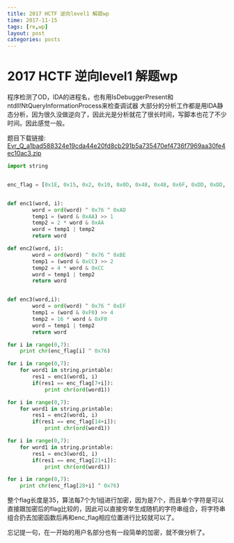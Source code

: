 ```yaml
---
title: 2017 HCTF 逆向level1 解题wp
time: 2017-11-15
tags: [re,wp]
layout: post
categories: posts
---
```


# 2017 HCTF 逆向level1 解题wp

程序检测了OD，IDA的进程名，也有用IsDebuggerPresent和ntdll!NtQueryInformationProcess来检查调试器
大部分的分析工作都是用IDA静态分析，因为很久没做逆向了，因此光是分析就花了很长时间，写脚本也花了不少时间。因此感觉一般。

题目下载链接: [Evr_Q_a1bad588324e19cda44e20fd8cb291b5a735470ef4736f7969aa30fe4ec10ac3.zip](/files/CTF/2017/hctf/level1/Evr_Q_a1bad588324e19cda44e20fd8cb291b5a735470ef4736f7969aa30fe4ec10ac3.zip)

``` python 
import string


enc_flag = [0x1E, 0x15, 0x2, 0x10, 0x0D, 0x48, 0x48, 0x6F, 0xDD, 0xDD, 0x48, 0x64, 0x63, 0xD7, 0x2E, 0x2C, 0xFE, 0x6A, 0x6D, 0x2A, 0xF2, 0x6F, 0x9A, 0x4D, 0x8B, 0x4B, 0xCF, 0xBF, 0x4F, 0x47, 0x4E, 0x13, 0x10, 0x43, 0x0B]


def enc1(word, i):
        word = ord(word) ^ 0x76 ^ 0xAD
        temp1 = (word & 0xAA) >> 1
        temp2 = 2 * word & 0xAA
        word = temp1 | temp2
        return word

def enc2(word, i):        
        word = ord(word) ^ 0x76 ^ 0xBE
        temp1 = (word & 0xCC) >> 2
        temp2 = 4 * word & 0xCC
        word = temp1 | temp2
        return word


def enc3(word,i):
        word = ord(word) ^ 0x76 ^ 0xEF
        temp1 = (word & 0xF0) >> 4
        temp2 = 16 * word & 0xF0
        word = temp1 | temp2
        return word 

for i in range(0,7):
    print chr(enc_flag[i] ^ 0x76)

for i in range(0,7):
    for word1 in string.printable:
        res1 = enc1(word1, i)
        if(res1 == enc_flag[7+i]):
            print chr(ord(word1))

for i in range(0,7):
    for word1 in string.printable:
        res1 = enc2(word1, i)
        if(res1 == enc_flag[14+i]):
            print chr(ord(word1))

for i in range(0,7):
    for word1 in string.printable:
        res1 = enc3(word1, i)
        if(res1 == enc_flag[21+i]):
            print chr(ord(word1))

for i in range(0,7):
    print chr(enc_flag[28+i] ^ 0x76)
```

整个flag长度是35，算法每7个为1组进行加密，因为是7个，而且单个字符是可以直接跟加密后的flag比较的，因此可以直接穷举生成随机的字符串组合，将字符串组合扔去加密函数后再和enc_flag相应位置进行比较就可以了。

忘记提一句，在一开始的用户名部分也有一段简单的加密，就不做分析了。

